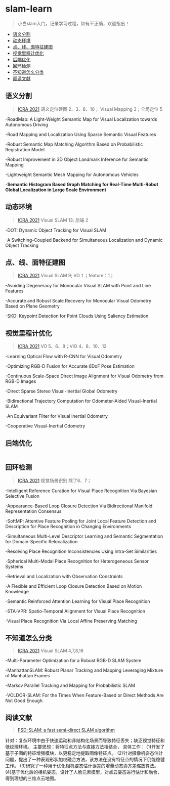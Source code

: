 # slam-learn
>小白slam入门，记录学习过程，如有不正确，欢迎指出！


* [语义分割](#语义分割)
* [动态环境](#动态环境)
* [点、线、面特征建图](#点、线、面特征建图)
* [视觉里程计优化](#视觉里程计优化)
* [后端优化](#后端优化)
* [回环检测](#回环检测)
* [不知道怎么分类](#不知道怎么分类)
* [阅读文献](#阅读文献)

## 语义分割
>[ICRA 2021](https://blog.csdn.net/xhtchina/article/details/118101298)   语义定位建图 2、3、8、10； Visual Mapping 3；全局定位 5

-RoadMap: A Light-Weight Semantic Map for Visual Localization towards Autonomous Driving

-Road Mapping and Localization Using Sparse Semantic Visual Features

-Robust Semantic Map Matching Algorithm Based on Probabilistic Registration Model

-Robust Improvement in 3D Object Landmark Inference for Semantic Mapping

-Lightweight Semantic Mesh Mapping for Autonomous Vehicles

-**Semantic Histogram Based Graph Matching for Real-Time Multi-Robot Global Localization in Large Scale Environment**

## 动态环境
>[ICRA 2021](https://blog.csdn.net/xhtchina/article/details/118101298)   Visual SLAM 13; 后端 2

-DOT: Dynamic Object Tracking for Visual SLAM 

-A Switching-Coupled Backend for Simultaneous Localization and Dynamic Object Tracking


## 点、线、面特征建图
>[ICRA 2021](https://blog.csdn.net/xhtchina/article/details/118101298)   Visual SLAM 9; VO 1 ；feature：1；
 
-Avoiding Degeneracy for Monocular Visual SLAM with Point and Line Features

-Accurate and Robust Scale Recovery for Monocular Visual Odometry Based on Plane Geometry

-SKD: Keypoint Detection for Point Clouds Using Saliency Estimation

## 视觉里程计优化
>[ICRA 2021](https://blog.csdn.net/xhtchina/article/details/118101298)   VO 5、6、8；VIO 4、8、10、12

-Learning Optical Flow with R-CNN for Visual Odometry

-Optimizing RGB-D Fusion for Accurate 6DoF Pose Estimation

-Continuous Scale-Space Direct Image Alignment for Visual Odometry from RGB-D Images

-Direct Sparse Stereo Visual-Inertial Global Odometry

-Bidirectional Trajectory Computation for Odometer-Aided Visual-Inertial SLAM

-An Equivariant Filter for Visual Inertial Odometry 

-Cooperative Visual-Inertial Odometry


## 后端优化
```  
```  
## 回环检测
>[ICRA 2021](https://blog.csdn.net/xhtchina/article/details/118101298)   视觉场景识别 除了6、7；

-Intelligent Reference Curation for Visual Place Recognition Via Bayesian Selective Fusion 

-Appearance-Based Loop Closure Detection Via Bidirectional Manifold Representation Consensus

-SoftMP: Attentive Feature Pooling for Joint Local Feature Detection and Description for Place Recognition in Changing Environments

-Simultaneous Multi-Level Descriptor Learning and Semantic Segmentation for Domain-Specific Relocalization

-Resolving Place Recognition Inconsistencies Using Intra-Set Similarities 

-Spherical Multi-Modal Place Recognition for Heterogeneous Sensor Systems 

-Retrieval and Localization with Observation Constraints

-A Flexible and Efficient Loop Closure Detection Based on Motion Knowledge

-Semantic Reinforced Attention Learning for Visual Place Recognition

-STA-VPR: Spatio-Temporal Alignment for Visual Place Recognition 

-Visual Place Recognition Via Local Affine Preserving Matching

## 不知道怎么分类
>[ICRA 2021](https://blog.csdn.net/xhtchina/article/details/118101298)   Visual SLAM 4,7,8,18

-Multi-Parameter Optimization for a Robust RGB-D SLAM System

-ManhattanSLAM: Robust Planar Tracking and Mapping Leveraging Mixture of Manhattan Frames

-Markov Parallel Tracking and Mapping for Probabilistic SLAM

-VOLDOR-SLAM: For the Times When Feature-Based or Direct Methods Are Not Good Enough

## 阅读文献
>[FSD-SLAM: a fast semi-direct SLAM algorithm](https://link.springer.com/article/10.1007/s40747-021-00323-y)   

针对：复杂环境中由于快速运动和非结构化场景而导致特征丢失；缺乏视觉特征和低纹理环境。
主要思想：将特征点方法与直接方法相结合，
具体工作：
(1)开发了基于子图的特征增强模块，以更稳定地提取图像特征点。
(2)针对摄像机姿态估计问题，提出了一种表观形状加权融合方法，该方法在没有特征点的情况下仍能稳健工作。
(3)研究了一种用于优化相机姿态估计误差的增量动态协方差缩放算法。
(4)基于优化后的相机姿态，设计了人脸元素模型，对点云姿态进行估计和融合，得到理想的三维点云地图。
